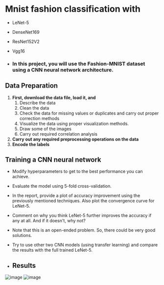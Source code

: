 # Mnist fashion classification with 
 - LeNet-5
 - DenseNet169
 - ResNet152V2
 - Vgg16

 - ### In this project, you will use the Fashion-MNIST dataset using a CNN neural network architecture.
 
 ## Data Preparation
 1) **First, download the data file, load it, and**
    1. Describe the data
    2. Clean the data
    3. Check the data for missing values or duplicates and carry out proper correction methods
    4. Visualize the data using proper visualization methods.
    5. Draw some of the images
    6. Carry out required correlation analysis
 2) **Carry out any required preprocessing operations on the data**
 3) **Encode the labels**
   
 ## Training a CNN neural network
   * Modify hyperparameters to get to the best performance you can achieve.
   * Evaluate the model using 5-fold cross-validation.
   * In the report, provide a plot of accuracy improvement using the previously mentioned techniques. Also plot the convergence curve for LeNet-5.
   * Comment on why you think LeNet-5 further improves the accuracy if any at all. And if it doesn't, why not?
   * Note that this is an open-ended problem. So, there could be very good solutions.
   * Try to use other two CNN models (using transfer learning) and compare the results with the full trained LeNet-5.


* ## **Results**

 ![image](https://user-images.githubusercontent.com/68587770/202895373-47741ed9-e310-4373-8927-ca94f7864ed1.png)
 ![image](https://user-images.githubusercontent.com/68587770/202895407-779aa89c-690b-4eb9-ab15-fb667871702a.png)


